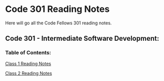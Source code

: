 # Code 301 Reading Notes

Here will go all the Code Fellows 301 reading notes. 

## Code 301 - Intermediate Software Development:

### Table of Contents:

[Class 1 Reading Notes](class-01.md)

[Class 2 Reading Notes](class-02.md)
